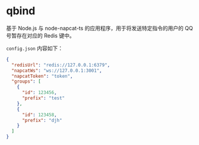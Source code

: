 # qbind

基于 Node.js 与 node-napcat-ts 的应用程序，用于将发送特定指令的用户的 QQ 号暂存在对应的 Redis 键中。

`config.json` 内容如下：

```json
{
  "redisUrl": "redis://127.0.0.1:6379",
  "napcatWs": "ws://127.0.0.1:3001",
  "napcatToken": "token",
  "groups": [
    {
      "id": 123456,
      "prefix": "test"
    },
    {
      "id": 123458,
      "prefix": "djh"
    }
  ]
}
```
